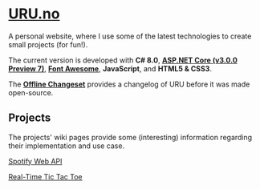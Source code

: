 # [URU.no](http://uru.no/)

A personal website, where I use some of the latest technologies to create small projects (for fun!).

The current version is developed with **C# 8.0**, **[ASP.NET Core (v3.0.0 Preview 7)](https://www.microsoft.com/net)**, **[Font Awesome](https://fontawesome.com/)**, **JavaScript**, and **HTML5 & CSS3**.

The **[Offline Changeset](https://github.com/Adrrei/URU/wiki/Offline-Changeset)** provides a changelog of URU before it was made open-source.

## Projects

The projects' wiki pages provide some (interesting) information regarding their implementation and use case.

[Spotify Web API](https://github.com/Adrrei/URU/wiki/Spotify)

[Real-Time Tic Tac Toe](https://github.com/Adrrei/URU/wiki/Tic-Tac-Toe)